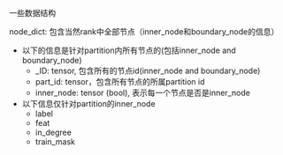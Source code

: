 一些数据结构

node_dict: 包含当然rank中全部节点（inner_node和boundary_node的信息）
* 以下的信息是针对partition内所有节点的(包括inner_node and boundary_node)
  * _ID: tensor, 包含所有的节点id(inner_node and boundary_node)
  * part_id: tensor，包含所有节点的所属partition id
  * inner_node: tensor (bool), 表示每一个节点是否是inner_node
* 以下信息仅针对partition的inner_node
  * label
  * feat
  * in_degree 
  * train_mask 